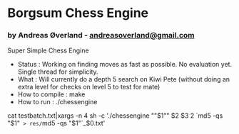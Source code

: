 # Borgsum Chess Engine
### by Andreas Øverland - andreasoverland@gmail.com


Super Simple Chess Engine

- Status : Working on finding moves as fast as possible. No evaluation yet. Single thread for simplicity.
- What : Will currently do a depth 5 search on Kiwi Pete (without doing an extra level for checks on level 5 to test for mate)
- How to compile : make
- How to run : ./chessengine



cat testbatch.txt|xargs -n 4 sh -c './chessengine "\"$1\"" $2 $3 2 `md5 -qs "$1"` > res/`md5 -qs "$1"`_$0.txt'  
